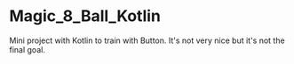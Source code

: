 # Magic_8_Ball_Kotlin

Mini project with Kotlin to train with Button.
It's not very nice but it's not the final goal.
